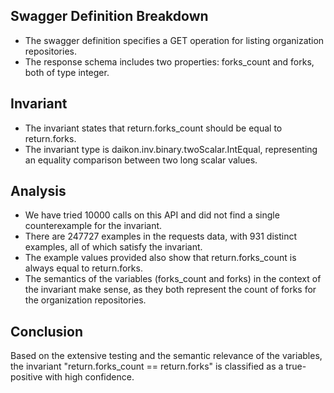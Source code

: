 ## Swagger Definition Breakdown
- The swagger definition specifies a GET operation for listing organization repositories.
- The response schema includes two properties: forks_count and forks, both of type integer.

## Invariant
- The invariant states that return.forks_count should be equal to return.forks.
- The invariant type is daikon.inv.binary.twoScalar.IntEqual, representing an equality comparison between two long scalar values.

## Analysis
- We have tried 10000 calls on this API and did not find a single counterexample for the invariant.
- There are 247727 examples in the requests data, with 931 distinct examples, all of which satisfy the invariant.
- The example values provided also show that return.forks_count is always equal to return.forks.
- The semantics of the variables (forks_count and forks) in the context of the invariant make sense, as they both represent the count of forks for the organization repositories.

## Conclusion
Based on the extensive testing and the semantic relevance of the variables, the invariant "return.forks_count == return.forks" is classified as a true-positive with high confidence.
